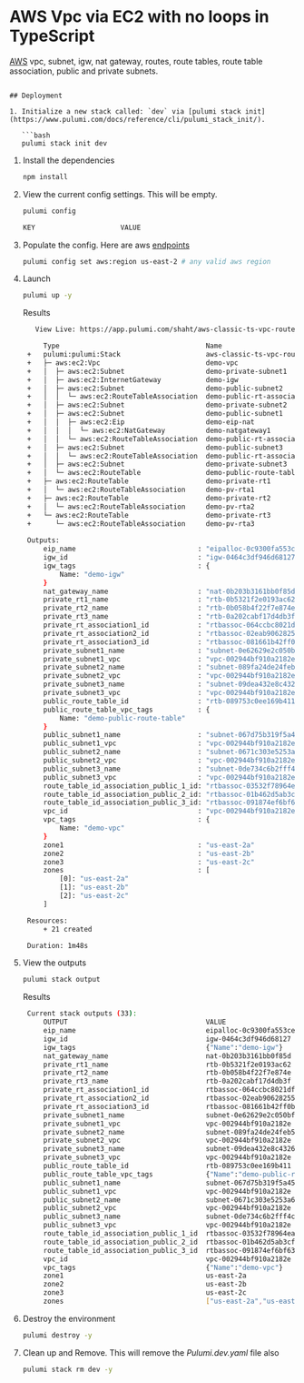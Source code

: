 # AWS Vpc via EC2 with no loops in TypeScript

[AWS](https://www.pulumi.com/registry/packages/aws/) vpc, subnet, igw, nat gateway, routes, route tables, route table association, public and private subnets.

```

## Deployment

1. Initialize a new stack called: `dev` via [pulumi stack init](https://www.pulumi.com/docs/reference/cli/pulumi_stack_init/).

   ```bash
   pulumi stack init dev
   ```

1. Install the dependencies
   ```bash
   npm install
   ```

1. View the current config settings. This will be empty.

   ```bash
   pulumi config
   ```

   ```bash
   KEY                     VALUE
   ```

1. Populate the config.  Here are aws [endpoints](https://docs.aws.amazon.com/general/latest/gr/rande.html)

      ```bash
   pulumi config set aws:region us-east-2 # any valid aws region
   ```

1. Launch

   ```bash
   pulumi up -y
   ```

   Results
   ```bash
      View Live: https://app.pulumi.com/shaht/aws-classic-ts-vpc-routetables-no-loops/dev/updates/3

        Type                                    Name                                         Status      
    +   pulumi:pulumi:Stack                     aws-classic-ts-vpc-routetables-no-loops-dev  created     
    +   ├─ aws:ec2:Vpc                          demo-vpc                                     created     
    +   │  ├─ aws:ec2:Subnet                    demo-private-subnet1                         created     
    +   │  ├─ aws:ec2:InternetGateway           demo-igw                                     created     
    +   │  ├─ aws:ec2:Subnet                    demo-public-subnet2                          created     
    +   │  │  └─ aws:ec2:RouteTableAssociation  demo-public-rt-association-2                 created     
    +   │  ├─ aws:ec2:Subnet                    demo-private-subnet2                         created     
    +   │  ├─ aws:ec2:Subnet                    demo-public-subnet1                          created     
    +   │  │  ├─ aws:ec2:Eip                    demo-eip-nat                                 created     
    +   │  │  │  └─ aws:ec2:NatGateway          demo-natgateway1                             created     
    +   │  │  └─ aws:ec2:RouteTableAssociation  demo-public-rt-association-1                 created     
    +   │  ├─ aws:ec2:Subnet                    demo-public-subnet3                          created     
    +   │  │  └─ aws:ec2:RouteTableAssociation  demo-public-rt-association-3                 created     
    +   │  ├─ aws:ec2:Subnet                    demo-private-subnet3                         created     
    +   │  └─ aws:ec2:RouteTable                demo-public-route-table                      created     
    +   ├─ aws:ec2:RouteTable                   demo-private-rt1                             created     
    +   │  └─ aws:ec2:RouteTableAssociation     demo-pv-rta1                                 created     
    +   ├─ aws:ec2:RouteTable                   demo-private-rt2                             created     
    +   │  └─ aws:ec2:RouteTableAssociation     demo-pv-rta2                                 created     
    +   └─ aws:ec2:RouteTable                   demo-private-rt3                             created     
    +      └─ aws:ec2:RouteTableAssociation     demo-pv-rta3                                 created     
    
    Outputs:
        eip_name                              : "eipalloc-0c9300fa553ce9049"
        igw_id                                : "igw-0464c3df946d68127"
        igw_tags                              : {
            Name: "demo-igw"
        }
        nat_gateway_name                      : "nat-0b203b3161bb0f85d"
        private_rt1_name                      : "rtb-0b5321f2e0193ac62"
        private_rt2_name                      : "rtb-0b058b4f22f7e874e"
        private_rt3_name                      : "rtb-0a202cabf17d4db3f"
        private_rt_association1_id            : "rtbassoc-064ccbc8021dfff1a"
        private_rt_association2_id            : "rtbassoc-02eab9062825567e2"
        private_rt_association3_id            : "rtbassoc-081661b42ff0b99bb"
        private_subnet1_name                  : "subnet-0e62629e2c050bf2a"
        private_subnet1_vpc                   : "vpc-002944bf910a2182e"
        private_subnet2_name                  : "subnet-089fa24de24feb59b"
        private_subnet2_vpc                   : "vpc-002944bf910a2182e"
        private_subnet3_name                  : "subnet-09dea432e8c4326e7"
        private_subnet3_vpc                   : "vpc-002944bf910a2182e"
        public_route_table_id                 : "rtb-089753c0ee169b411"
        public_route_table_vpc_tags           : {
            Name: "demo-public-route-table"
        }
        public_subnet1_name                   : "subnet-067d75b319f5a45ca"
        public_subnet1_vpc                    : "vpc-002944bf910a2182e"
        public_subnet2_name                   : "subnet-0671c303e5253a67e"
        public_subnet2_vpc                    : "vpc-002944bf910a2182e"
        public_subnet3_name                   : "subnet-0de734c6b2fff4c07"
        public_subnet3_vpc                    : "vpc-002944bf910a2182e"
        route_table_id_association_public_1_id: "rtbassoc-03532f78964ea0524"
        route_table_id_association_public_2_id: "rtbassoc-01b462d5ab3cfa2ce"
        route_table_id_association_public_3_id: "rtbassoc-091874ef6bf6347ef"
        vpc_id                                : "vpc-002944bf910a2182e"
        vpc_tags                              : {
            Name: "demo-vpc"
        }
        zone1                                 : "us-east-2a"
        zone2                                 : "us-east-2b"
        zone3                                 : "us-east-2c"
        zones                                 : [
            [0]: "us-east-2a"
            [1]: "us-east-2b"
            [2]: "us-east-2c"
        ]

    Resources:
        + 21 created

    Duration: 1m48s

   ```

1. View the outputs
   ```bash
   pulumi stack output
   ```

   Results
   ```bash
    Current stack outputs (33):
        OUTPUT                                  VALUE
        eip_name                                eipalloc-0c9300fa553ce9049
        igw_id                                  igw-0464c3df946d68127
        igw_tags                                {"Name":"demo-igw"}
        nat_gateway_name                        nat-0b203b3161bb0f85d
        private_rt1_name                        rtb-0b5321f2e0193ac62
        private_rt2_name                        rtb-0b058b4f22f7e874e
        private_rt3_name                        rtb-0a202cabf17d4db3f
        private_rt_association1_id              rtbassoc-064ccbc8021dfff1a
        private_rt_association2_id              rtbassoc-02eab9062825567e2
        private_rt_association3_id              rtbassoc-081661b42ff0b99bb
        private_subnet1_name                    subnet-0e62629e2c050bf2a
        private_subnet1_vpc                     vpc-002944bf910a2182e
        private_subnet2_name                    subnet-089fa24de24feb59b
        private_subnet2_vpc                     vpc-002944bf910a2182e
        private_subnet3_name                    subnet-09dea432e8c4326e7
        private_subnet3_vpc                     vpc-002944bf910a2182e
        public_route_table_id                   rtb-089753c0ee169b411
        public_route_table_vpc_tags             {"Name":"demo-public-route-table"}
        public_subnet1_name                     subnet-067d75b319f5a45ca
        public_subnet1_vpc                      vpc-002944bf910a2182e
        public_subnet2_name                     subnet-0671c303e5253a67e
        public_subnet2_vpc                      vpc-002944bf910a2182e
        public_subnet3_name                     subnet-0de734c6b2fff4c07
        public_subnet3_vpc                      vpc-002944bf910a2182e
        route_table_id_association_public_1_id  rtbassoc-03532f78964ea0524
        route_table_id_association_public_2_id  rtbassoc-01b462d5ab3cfa2ce
        route_table_id_association_public_3_id  rtbassoc-091874ef6bf6347ef
        vpc_id                                  vpc-002944bf910a2182e
        vpc_tags                                {"Name":"demo-vpc"}
        zone1                                   us-east-2a
        zone2                                   us-east-2b
        zone3                                   us-east-2c
        zones                                   ["us-east-2a","us-east-2b","us-east-2c"]
   ```

1. Destroy the environment
   ```bash
   pulumi destroy -y
   ```

1. Clean up and Remove.  This will remove the *Pulumi.dev.yaml* file also
   ```bash
   pulumi stack rm dev -y
   ```